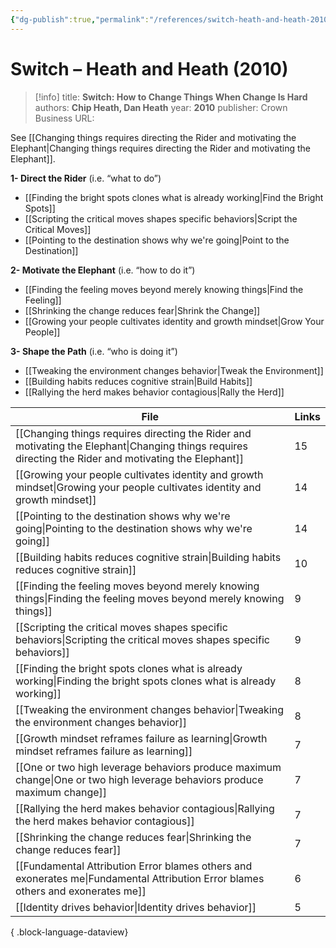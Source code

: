 ```yaml
---
{"dg-publish":true,"permalink":"/references/switch-heath-and-heath-2010/"}
---
```



# Switch – Heath and Heath (2010)

> [!info]
> title: **Switch: How to Change Things When Change Is Hard**
> authors: **Chip Heath, Dan Heath**
> year: **2010**
> publisher: Crown Business
> URL: 



See [[Changing things requires directing the Rider and motivating the Elephant\|Changing things requires directing the Rider and motivating the Elephant]].

**1- Direct the Rider** (i.e. “what to do”)
- [[Finding the bright spots clones what is already working\|Find the Bright Spots]]
- [[Scripting the critical moves shapes specific behaviors\|Script the Critical Moves]]
- [[Pointing to the destination shows why we're going\|Point to the Destination]]

**2- Motivate the Elephant** (i.e. “how to do it”)
- [[Finding the feeling moves beyond merely knowing things\|Find the Feeling]]
- [[Shrinking the change reduces fear\|Shrink the Change]]
- [[Growing your people cultivates identity and growth mindset\|Grow Your People]]

**3- Shape the Path** (i.e. “who is doing it”)
- [[Tweaking the environment changes behavior\|Tweak the Environment]]
- [[Building habits reduces cognitive strain\|Build Habits]]
- [[Rallying the herd makes behavior contagious\|Rally the Herd]] 

| File                                                                                                                                                      | Links |
| --------------------------------------------------------------------------------------------------------------------------------------------------------- | ----- |
| [[Changing things requires directing the Rider and motivating the Elephant\|Changing things requires directing the Rider and motivating the Elephant]] | 15    |
| [[Growing your people cultivates identity and growth mindset\|Growing your people cultivates identity and growth mindset]]                             | 14    |
| [[Pointing to the destination shows why we're going\|Pointing to the destination shows why we're going]]                                               | 14    |
| [[Building habits reduces cognitive strain\|Building habits reduces cognitive strain]]                                                                 | 10    |
| [[Finding the feeling moves beyond merely knowing things\|Finding the feeling moves beyond merely knowing things]]                                     | 9     |
| [[Scripting the critical moves shapes specific behaviors\|Scripting the critical moves shapes specific behaviors]]                                     | 9     |
| [[Finding the bright spots clones what is already working\|Finding the bright spots clones what is already working]]                                   | 8     |
| [[Tweaking the environment changes behavior\|Tweaking the environment changes behavior]]                                                               | 8     |
| [[Growth mindset reframes failure as learning\|Growth mindset reframes failure as learning]]                                                           | 7     |
| [[One or two high leverage behaviors produce maximum change\|One or two high leverage behaviors produce maximum change]]                               | 7     |
| [[Rallying the herd makes behavior contagious\|Rallying the herd makes behavior contagious]]                                                           | 7     |
| [[Shrinking the change reduces fear\|Shrinking the change reduces fear]]                                                                               | 7     |
| [[Fundamental Attribution Error blames others and exonerates me\|Fundamental Attribution Error blames others and exonerates me]]                       | 6     |
| [[Identity drives behavior\|Identity drives behavior]]                                                                                                 | 5     |

{ .block-language-dataview}
